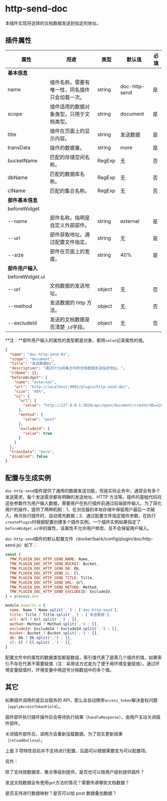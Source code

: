 # http-send-doc

本插件实现将选择的文档数据发送到指定的地址。

## 插件属性

| 属性             | 用途                                           | 类型   | 默认值        | 必填 |
| ---------------- | ---------------------------------------------- | ------ | ------------- | ---- |
| **基本信息**     |                                                |        |               |      |
| name             | 插件名称。需要有唯一性，同名插件只会加载一次。 | string | doc-http-send | 是   |
| scope            | 插件适用的数据对象类型。只用于文档类型。       | string | document      | 是   |
| title            | 插件在页面上的显示内容。                       | string | 发送数据      | 是   |
| transData        | 操作的数据量。                                 | string | more          | 是   |
| bucketName       | 匹配的存储空间名称。                           | RegExp | 无            | 否   |
| dbName           | 匹配的数据库名称。                             | RegExp | 无            | 否   |
| clName           | 匹配的集合名称。                               | RegExp | 无            | 否   |
| **部件基本信息** |                                                |        |               |      |
| beforeWidget     |                                                |        |               |      |
| --name           | 部件名称。指明是自定义外部部件。               | string | external      | 是   |
| --url            | 部件获取地址。通过配置文件指定。               | string | 无            | 是   |
| --size           | 部件在页面上的宽度。                           | string | 40%           | 是   |
| **部件用户输入** |                                                |        |               |      |
| beforeWidget.ui  |                                                |        |               |      |
| --url            | 文档数据的发送地址。                           | object | 无            | 否   |
| --method         | 发送数据的 http 方法。                         | object | 无            | 否   |
| --excludeId      | 发送的文档数据是否清楚`_id`字段。              | object | 无            | 否   |

**注：**部件用户输入的属性的类型都是对象，都用`value`记录属性的值。

```json
{
  "name": "doc-http-send-01",
  "scope": "document",
  "title": "发送数据01",
  "description": "通过http将集合中的文档数据发送指定地址。",
  "clName": {},
  "beforeWidget": {
    "name": "external",
    "url": "http://localhost:9001/plugin/http-send-doc",
    "size": "40%",
    "ui": {
      "url": {
        "value": "http://127.0.0.1:3020/api/open/document/create?db=e2e5gmx&cl=rcs_text"
      },
      "method": {
        "value": "post"
      },
      "excludeId": {
        "value": true
      }
    }
  },
  "transData": "more",
  "disabled": false
}
```

## 配置与生成实例

`doc-http-send`插件提供了通用的数据发送功能，但是实际业务中，通常会有多个发送需求，每个发送需求都有明确的发送地址、HTTP 方法等。插件的基础代码将这些参数作为用户输入数据，需要用户在执行插件前通过前端部件输入。为了简化用户的操作，提供了两种机制：1、在浏览器的本地存储中保留用户最后一次输入，再次执行插件时，自动填充数据；2、通过配置文件指定插件参数，在执行`createPlugin`时根据配置创建多个插件实例。一个插件实例如果指定了`beforeWidget.ui`中的属性，该属性不允许用户修改，且不会保留用户输入。

`doc-http-send`插件的默认配置文件（docker/back/config/plugin/doc/http-send.js）如下：

```js
const {
  TMW_PLUGIN_DOC_HTTP_SEND_NAME: Name,
  TMW_PLUGIN_DOC_HTTP_SEND_BUCKET: Bucket,
  TMW_PLUGIN_DOC_HTTP_SEND_DB: Db,
  TMW_PLUGIN_DOC_HTTP_SEND_CL: Cl,
  TMW_PLUGIN_DOC_HTTP_SEND_TITLE: Title,
  TMW_PLUGIN_DOC_HTTP_SEND_URL: Url,
  TMW_PLUGIN_DOC_HTTP_SEND_METHOD: Method,
  TMW_PLUGIN_DOC_HTTP_SEND_EXCLUDEID: ExcludeId,
} = process.env

module.exports = {
  name: Name ? Name.split(',') : ['doc-http-send'],
  title: Title ? Title.split(',') : ['发送数据'],
  url: Url ? Url.split(',') : [],
  method: Method ? Method.split(',') : [],
  excludeId: ExcludeId ? ExcludeId.split(',') : [],
  bucket: Bucket ? Bucket.split(',') : [],
  db: Db ? Db.split(',') : [],
  cl: Cl ? Cl.split(',') : [],
}
```

配置文件中的属性的数据类型都是数组，索引值代表了是第几个插件的值，如果索引不存在代表不需要赋值（注：采用该方式是为了便于用环境变量赋值）。通过环境变量赋值时，环境变量中用逗号分隔数组中的多个值。

## 其它

如果插件调用的是后台服务的 API，那么会自动携带`access_token`解决鉴权问题（`applyAccessTokenField`）。

插件部件执行插件操作后会等待执行结果（`handleResponse`），由用户主动关闭插件部件。

关闭插件部件后，调用方会重新加载数据，为了现实更新结果（`reloadOnClose`）。

上面 3 项特性目前并不支持进行配置，后面可以根据需要变为可以配置项。

另外：

除了支持按数据库、集合等级别提供，是否也可以按用户级别提供插件？

发送文档数据会有使用`get`方法的情况？需要传递哪些文档数据？

是否支持进行数据映射？是否可以给 post 数据叠加数据？
